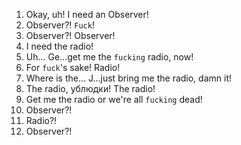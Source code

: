 1. Okay, uh! I need an Observer!
2. Observer?! `Fuck`!
3. Observer?! Observer!
4. I need the radio!
5. Uh... Ge...get me the `fucking` radio, now!
6. For `fuck`'s sake! Radio!
7. Where is the... J...just bring me the radio, damn it!
8. The radio, ублюдки! The radio!
9. Get me the radio or we're all `fucking` dead!
10. Observer?!
11. Radio?!
12. Observer?!